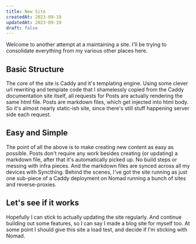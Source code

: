 ```yaml
---
title: New Site
createdAt: 2023-09-19
updatedAt: 2023-09-19
draft: false
---
```

Welcome to another attempt at a maintaining a site. I'll be trying to consolidate everything from my various other places here.

## Basic Structure
The core of the site is Caddy and it's templating engine.  Using some clever url rewriting and template code that I shamelessly copied from the Caddy documentation site itself, all requests for Posts are actually rendering the same html file. Posts are markdown files, which get injected into html body.  So it's almost nearly static-ish site, since there's still stuff happening server side each request.

## Easy and Simple
The point of all the above is to make creating new content as easy as possible. Posts don't require any work besides creating  (or updating) a markdown file, after that it's automatically picked up.  No build steps or messing with infra pieces. And the markdown files are synced across all my devices with Syncthing.  Behind the scenes, I've got the site running as just one sub-piece of a Caddy deployment on Nomad running a bunch of sites and reverse-proxies.

## Let's see if it works
Hopefully I can stick to actually updating the site regularly. And continue building out some features, so I can say I made a blog site for myself too.  At some point I should give this site a load test, and decide if I'm sticking with Nomad.